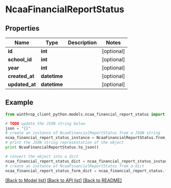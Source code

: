 # NcaaFinancialReportStatus


## Properties
Name | Type | Description | Notes
------------ | ------------- | ------------- | -------------
**id** | **int** |  | [optional] 
**school_id** | **int** |  | [optional] 
**year** | **int** |  | [optional] 
**created_at** | **datetime** |  | [optional] 
**updated_at** | **datetime** |  | [optional] 

## Example

```python
from winthrop_client_python.models.ncaa_financial_report_status import NcaaFinancialReportStatus

# TODO update the JSON string below
json = "{}"
# create an instance of NcaaFinancialReportStatus from a JSON string
ncaa_financial_report_status_instance = NcaaFinancialReportStatus.from_json(json)
# print the JSON string representation of the object
print NcaaFinancialReportStatus.to_json()

# convert the object into a dict
ncaa_financial_report_status_dict = ncaa_financial_report_status_instance.to_dict()
# create an instance of NcaaFinancialReportStatus from a dict
ncaa_financial_report_status_form_dict = ncaa_financial_report_status.from_dict(ncaa_financial_report_status_dict)
```
[[Back to Model list]](../README.md#documentation-for-models) [[Back to API list]](../README.md#documentation-for-api-endpoints) [[Back to README]](../README.md)


